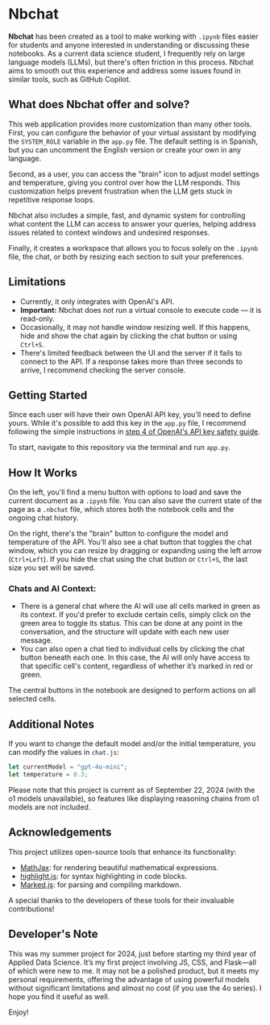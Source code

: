 # Nbchat

**Nbchat** has been created as a tool to make working with `.ipynb` files easier for students and anyone interested in understanding or discussing these notebooks. As a current data science student, I frequently rely on large language models (LLMs), but there's often friction in this process. Nbchat aims to smooth out this experience and address some issues found in similar tools, such as GitHub Copilot.

## What does Nbchat offer and solve?

This web application provides more customization than many other tools. First, you can configure the behavior of your virtual assistant by modifying the `SYSTEM_ROLE` variable in the `app.py` file. The default setting is in Spanish, but you can uncomment the English version or create your own in any language. 

Second, as a user, you can access the "brain" icon to adjust model settings and temperature, giving you control over how the LLM responds. This customization helps prevent frustration when the LLM gets stuck in repetitive response loops.

Nbchat also includes a simple, fast, and dynamic system for controlling what content the LLM can access to answer your queries, helping address issues related to context windows and undesired responses.

Finally, it creates a workspace that allows you to focus solely on the `.ipynb` file, the chat, or both by resizing each section to suit your preferences.

## Limitations

- Currently, it only integrates with OpenAI's API.  
- **Important:** Nbchat does not run a virtual console to execute code — it is read-only.  
- Occasionally, it may not handle window resizing well. If this happens, hide and show the chat again by clicking the chat button or using `Ctrl+S`.  
- There's limited feedback between the UI and the server if it fails to connect to the API. If a response takes more than three seconds to arrive, I recommend checking the server console.

## Getting Started

Since each user will have their own OpenAI API key, you'll need to define yours. While it's possible to add this key in the `app.py` file, I recommend following the simple instructions in [step 4 of OpenAI's API key safety guide](https://help.openai.com/en/articles/5112595-best-practices-for-api-key-safety#:~:text=key%20safety%20measure.-,4.%20Use%20Environment%20Variables%20in%20place%20of%20your%20API%20key,-An%20environment%20variable).

To start, navigate to this repository via the terminal and run `app.py`.

## How It Works

On the left, you'll find a menu button with options to load and save the current document as a `.ipynb` file. You can also save the current state of the page as a `.nbchat` file, which stores both the notebook cells and the ongoing chat history.

On the right, there's the "brain" button to configure the model and temperature of the API. You'll also see a chat button that toggles the chat window, which you can resize by dragging or expanding using the left arrow (`Ctrl+Left`). If you hide the chat using the chat button or `Ctrl+S`, the last size you set will be saved.

### Chats and AI Context:

- There is a general chat where the AI will use all cells marked in green as its context. If you'd prefer to exclude certain cells, simply click on the green area to toggle its status. This can be done at any point in the conversation, and the structure will update with each new user message.
- You can also open a chat tied to individual cells by clicking the chat button beneath each one. In this case, the AI will only have access to that specific cell's content, regardless of whether it’s marked in red or green.

The central buttons in the notebook are designed to perform actions on all selected cells.

## Additional Notes

If you want to change the default model and/or the initial temperature, you can modify the values in `chat.js`:

```javascript
let currentModel = "gpt-4o-mini";  
let temperature = 0.3;
```

Please note that this project is current as of September 22, 2024 (with the o1 models unavailable), so features like displaying reasoning chains from o1 models are not included.

## Acknowledgements

This project utilizes open-source tools that enhance its functionality:

- [MathJax](https://www.mathjax.org/): for rendering beautiful mathematical expressions.
- [highlight.js](https://highlightjs.org/): for syntax highlighting in code blocks.
- [Marked.js](https://marked.js.org/): for parsing and compiling markdown.

A special thanks to the developers of these tools for their invaluable contributions!

## Developer's Note

This was my summer project for 2024, just before starting my third year of Applied Data Science. It’s my first project involving JS, CSS, and Flask—all of which were new to me. It may not be a polished product, but it meets my personal requirements, offering the advantage of using powerful models without significant limitations and almost no cost (if you use the 4o series). I hope you find it useful as well.

Enjoy!
